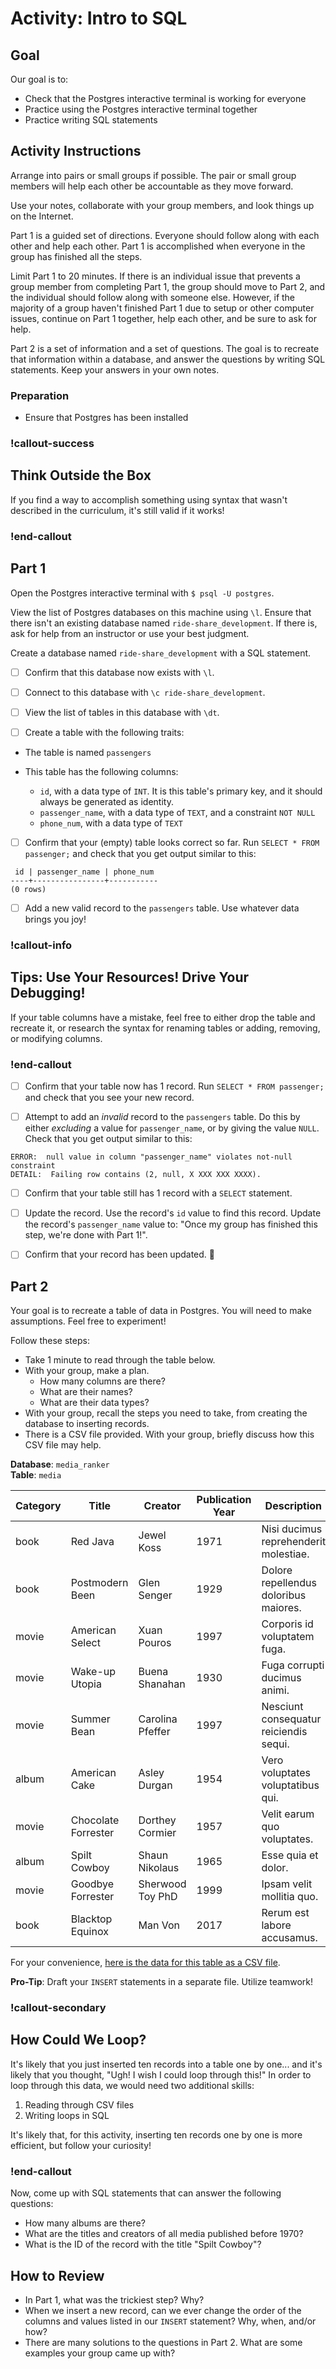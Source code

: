 # Activity: Intro to SQL

## Goal

Our goal is to:

- Check that the Postgres interactive terminal is working for everyone
- Practice using the Postgres interactive terminal together
- Practice writing SQL statements

## Activity Instructions

Arrange into pairs or small groups if possible. The pair or small group members will help each other be accountable as they move forward.

Use your notes, collaborate with your group members, and look things up on the Internet.

Part 1 is a guided set of directions. Everyone should follow along with each other and help each other. Part 1 is accomplished when everyone in the group has finished all the steps.

Limit Part 1 to 20 minutes. If there is an individual issue that prevents a group member from completing Part 1, the group should move to Part 2, and the individual should follow along with someone else. However, if the majority of a group haven't finished Part 1 due to setup or other computer issues, continue on Part 1 together, help each other, and be sure to ask for help.

Part 2 is a set of information and a set of questions. The goal is to recreate that information within a database, and answer the questions by writing SQL statements. Keep your answers in your own notes.

### Preparation

- Ensure that Postgres has been installed

### !callout-success

## Think Outside the Box

If you find a way to accomplish something using syntax that wasn't described in the curriculum, it's still valid if it works!

### !end-callout

## Part 1

Open the Postgres interactive terminal with `$ psql -U postgres`.

View the list of Postgres databases on this machine using `\l`. Ensure that there isn't an existing database named `ride-share_development`. If there is, ask for help from an instructor or use your best judgment.

Create a database named `ride-share_development` with a SQL statement.

<!--

TODO: Check in C16 to see if this would have been helpful

### !callout-info

## Take Care When Naming the Database
Be sure to use a hyphen in `ride-share` and an underscore before `development`. The name is specified this way to follow a naming convention that has two parts: a project name, and an environment.

<br />

When working on database projects, we often have test databases where active development is occurring, test databases, where data for running tests is stored, and production databases, where the live project data lives. By following the naming convention `project-name_environment`, we can keep our databases well-organized!

### !end-callout
 -->
- [ ] Confirm that this database now exists with `\l`.

- [ ] Connect to this database with `\c ride-share_development`.

- [ ] View the list of tables in this database with `\dt`.

- [ ] Create a table with the following traits:
- The table is named `passengers`
- This table has the following columns:

  - `id`, with a data type of `INT`. It is this table's primary key, and it should always be generated as identity.
  - `passenger_name`, with a data type of `TEXT`, and a constraint `NOT NULL`
  - `phone_num`, with a data type of `TEXT`

- [ ] Confirm that your (empty) table looks correct so far. Run `SELECT * FROM passenger;` and check that you get output similar to this:

```
 id | passenger_name | phone_num
----+----------------+-----------
(0 rows)
```

- [ ] Add a new valid record to the `passengers` table. Use whatever data brings you joy!

### !callout-info

## Tips: Use Your Resources! Drive Your Debugging!

If your table columns have a mistake, feel free to either drop the table and recreate it, or research the syntax for renaming tables or adding, removing, or modifying columns.

### !end-callout

- [ ] Confirm that your table now has 1 record. Run `SELECT * FROM passenger;` and check that you see your new record.

- [ ] Attempt to add an _invalid_ record to the `passengers` table. Do this by either _excluding_ a value for `passenger_name`, or by giving the value `NULL`. Check that you get output similar to this:

```
ERROR:  null value in column "passenger_name" violates not-null constraint
DETAIL:  Failing row contains (2, null, X XXX XXX XXXX).
```

- [ ] Confirm that your table still has 1 record with a `SELECT` statement.

- [ ] Update the record. Use the record's `id` value to find this record. Update the record's `passenger_name` value to: "Once my group has finished this step, we're done with Part 1!".

- [ ] Confirm that your record has been updated. 🙂

## Part 2

Your goal is to recreate a table of data in Postgres. You will need to make assumptions. Feel free to experiment!

Follow these steps:

- Take 1 minute to read through the table below.
- With your group, make a plan.
  - How many columns are there?
  - What are their names?
  - What are their data types?
- With your group, recall the steps you need to take, from creating the database to inserting records.
- There is a CSV file provided. With your group, briefly discuss how this CSV file may help.

<!-- Intentional double space on next line to break them -->

**Database**: `media_ranker`  
**Table**: `media`

| Category | Title               | Creator          | Publication Year | Description                            |
| -------- | ------------------- | ---------------- | ---------------- | -------------------------------------- |
| book     | Red Java            | Jewel Koss       | 1971             | Nisi ducimus reprehenderit molestiae.  |
| book     | Postmodern Been     | Glen Senger      | 1929             | Dolore repellendus doloribus maiores.  |
| movie    | American Select     | Xuan Pouros      | 1997             | Corporis id voluptatem fuga.           |
| movie    | Wake-up Utopia      | Buena Shanahan   | 1930             | Fuga corrupti ducimus animi.           |
| movie    | Summer Bean         | Carolina Pfeffer | 1997             | Nesciunt consequatur reiciendis sequi. |
| album    | American Cake       | Asley Durgan     | 1954             | Vero voluptates voluptatibus qui.      |
| movie    | Chocolate Forrester | Dorthey Cormier  | 1957             | Velit earum quo voluptates.            |
| album    | Spilt Cowboy        | Shaun Nikolaus   | 1965             | Esse quia et dolor.                    |
| movie    | Goodbye Forrester   | Sherwood Toy PhD | 1999             | Ipsam velit mollitia quo.              |
| book     | Blacktop Equinox    | Man Von          | 2017             | Rerum est labore accusamus.            |

<!-- TODO: Add absolute link for this -->

For your convenience, [here is the data for this table as a CSV file](https://raw.githubusercontent.com/Ada-Developers-Academy/core-unit-2/main/assets/intro-to-sql_activity-intro-to-sql_media.csv).

**Pro-Tip**: Draft your `INSERT` statements in a separate file. Utilize teamwork!

### !callout-secondary

## How Could We Loop?

It's likely that you just inserted ten records into a table one by one... and it's likely that you thought, "Ugh! I wish I could loop through this!" In order to loop through this data, we would need two additional skills:

1. Reading through CSV files
1. Writing loops in SQL

It's likely that, for this activity, inserting ten records one by one is more efficient, but follow your curiosity!

### !end-callout

Now, come up with SQL statements that can answer the following questions:

- How many albums are there?
- What are the titles and creators of all media published before 1970?
- What is the ID of the record with the title "Spilt Cowboy"?

## How to Review

- In Part 1, what was the trickiest step? Why?
- When we insert a new record, can we ever change the order of the columns and values listed in our `INSERT` statement? Why, when, and/or how?
- There are many solutions to the questions in Part 2. What are some examples your group came up with?
